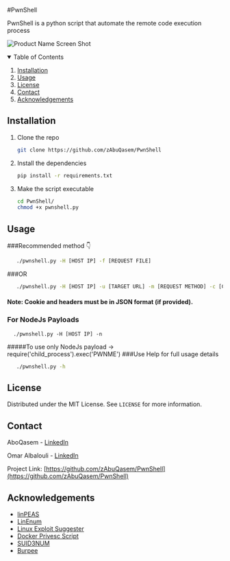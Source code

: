 

#PwnShell

PwnShell is a python script that automate the remote code execution process

![Product Name Screen Shot][product-screenshot]


<details open="open">
  <summary>Table of Contents</summary>
  <ol>
    <li>
      <a href="#getting-started">Installation</a>
    </li>
    <li><a href="#usage">Usage</a></li>
    <li><a href="#license">License</a></li>
    <li><a href="#contact">Contact</a></li>
    <li><a href="#acknowledgements">Acknowledgements</a></li>
  </ol>
</details>

## Installation

1. Clone the repo
   ```sh
   git clone https://github.com/zAbuQasem/PwnShell
   ```
2. Install the dependencies
   ```sh
   pip install -r requirements.txt
   ```
3. Make the script executable 
   ```sh
   cd PwnShell/
   chmod +x pwnshell.py
   ```



<!-- USAGE EXAMPLES -->
## Usage
###Recommended method 👇
```sh
   ./pwnshell.py -H [HOST IP] -f [REQUEST FILE]
   ```
###OR

```sh
   ./pwnshell.py -H [HOST IP] -u [TARGET URL] -m [REQUEST METHOD] -c [COOKIE (optional)] -k [HEADERS (optional)]
   ```
#### Note: Cookie and headers must be in JSON format (if provided).
### For NodeJs Payloads
```shell
  ./pwnshell.py -H [HOST IP] -n   
```
#####To use only NodeJs payload -> require('child_process').exec('PWNME')
###Use Help for full usage details
```sh
   ./pwnshell.py -h
   ```



## License

Distributed under the MIT License. See `LICENSE` for more information.



<!-- CONTACT -->
## Contact

AboQasem - [LinkedIn](https://www.linkedin.com/in/zeyad-yahya-0985971b5/)

Omar Albalouli - [LinkedIn](https://www.linkedin.com/in/omar-albalouli/)

Project Link: [https://github.com/zAbuQasem/PwnShell](https://github.com/zAbuQasem/PwnShell)



<!-- ACKNOWLEDGEMENTS -->
## Acknowledgements
* [linPEAS](https://github.com/carlospolop/privilege-escalation-awesome-scripts-suite/tree/master/linPEAS)
* [LinEnum](https://github.com/rebootuser/LinEnum)
* [Linux Exploit Suggester](https://github.com/mzet-/linux-exploit-suggester)
* [Docker Privesc Script](https://github.com/flast101/docker-privesc)
* [SUID3NUM](https://github.com/Anon-Exploiter/SUID3NUM)
* [Burpee](https://github.com/xscorp/Burpee)




[license-url]: https://github.com/zAbuQasem/PwnShell/blob/master/LICENSE.txt
[product-screenshot]: images/screenshot.png